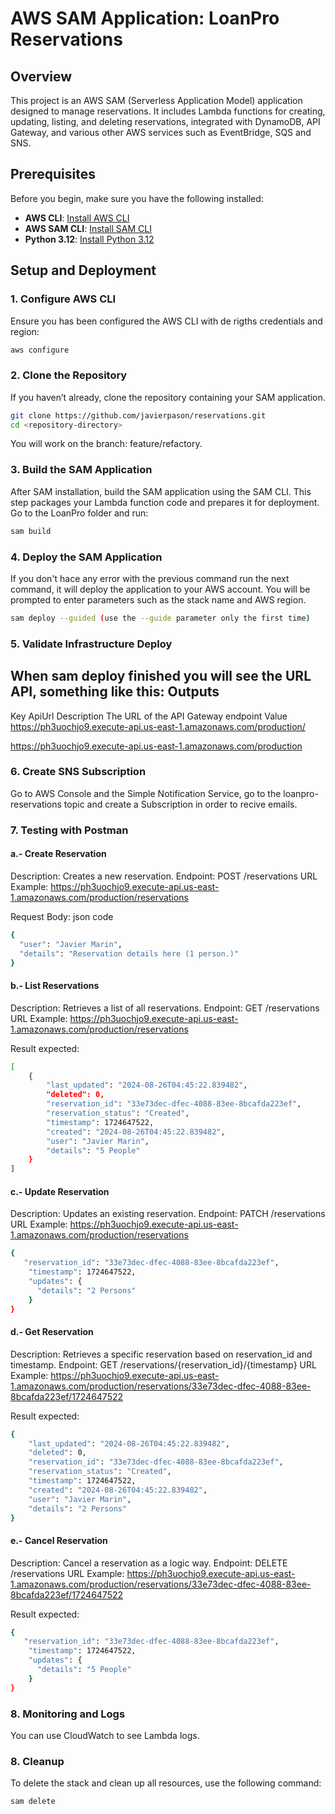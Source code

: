 # AWS SAM Application: LoanPro Reservations

## Overview

This project is an AWS SAM (Serverless Application Model) application designed to manage reservations. It includes Lambda functions for creating, updating, listing, and deleting reservations, integrated with DynamoDB, API Gateway, and various other AWS services such as EventBridge, SQS and SNS.

## Prerequisites

Before you begin, make sure you have the following installed:

- **AWS CLI**: [Install AWS CLI](https://docs.aws.amazon.com/cli/latest/userguide/install-cliv2.html)
- **AWS SAM CLI**: [Install SAM CLI](https://docs.aws.amazon.com/serverless/latest/dg/install-sam-cli.html)
- **Python 3.12**: [Install Python 3.12](https://www.python.org/downloads/release/python-3120/)

## Setup and Deployment

### 1. **Configure AWS CLI**

Ensure you has been configured the AWS CLI with de rigths credentials and region:

```bash
aws configure
```
### 2. **Clone the Repository**

If you haven’t already, clone the repository containing your SAM application.

```bash
git clone https://github.com/javierpason/reservations.git
cd <repository-directory>
```
You will work on the branch: feature/refactory.

### 3. **Build the SAM Application**

After SAM installation, build the SAM application using the SAM CLI. This step packages your Lambda function code and prepares it for deployment.
Go to the LoanPro folder and run:

```bash
sam build
```
### 4. **Deploy the SAM Application**
If you don't hace any error with the previous command run the next command, it will deploy the application to your AWS account. You will be prompted to enter parameters such as the stack name and AWS region.

```bash
sam deploy --guided (use the --guide parameter only the first time)
```

### 5. **Validate Infrastructure Deploy**
When sam deploy finished you will see the URL API, something like this:
Outputs
---------------------------------------------------------------------------------------------------------------------------------------------------------------------------------------
Key                 ApiUrl
Description         The URL of the API Gateway endpoint
Value               https://ph3uochjo9.execute-api.us-east-1.amazonaws.com/production/

https://ph3uochjo9.execute-api.us-east-1.amazonaws.com/production

### 6. **Create SNS Subscription**
Go to AWS Console and the Simple Notification Service, go to the loanpro-reservations topic and create a Subscription in order to recive emails.

### 7. **Testing with Postman**
#### a.- Create Reservation
Description: Creates a new reservation.
Endpoint: POST /reservations
URL Example: https://ph3uochjo9.execute-api.us-east-1.amazonaws.com/production/reservations

Request Body:
json code

```bash
{
  "user": "Javier Marin",
  "details": "Reservation details here (1 person.)"
}
```
#### b.- List Reservations
Description: Retrieves a list of all reservations.
Endpoint: GET /reservations
URL Example: https://ph3uochjo9.execute-api.us-east-1.amazonaws.com/production/reservations

Result expected:
```bash
[
    {
        "last_updated": "2024-08-26T04:45:22.839482",
        "deleted": 0,
        "reservation_id": "33e73dec-dfec-4088-83ee-8bcafda223ef",
        "reservation_status": "Created",
        "timestamp": 1724647522,
        "created": "2024-08-26T04:45:22.839482",
        "user": "Javier Marin",
        "details": "5 People"
    }
]
```

#### c.- Update Reservation
Description: Updates an existing reservation.
Endpoint: PATCH /reservations
URL Example: https://ph3uochjo9.execute-api.us-east-1.amazonaws.com/production/reservations

```bash
{
   "reservation_id": "33e73dec-dfec-4088-83ee-8bcafda223ef",
    "timestamp": 1724647522,
    "updates": {   
      "details": "2 Persons"
    }
}
```

#### d.- Get Reservation
Description: Retrieves a specific reservation based on reservation_id and timestamp.
Endpoint: GET /reservations/{reservation_id}/{timestamp}
URL Example: https://ph3uochjo9.execute-api.us-east-1.amazonaws.com/production/reservations/33e73dec-dfec-4088-83ee-8bcafda223ef/1724647522

Result expected:
```bash
{
    "last_updated": "2024-08-26T04:45:22.839482",
    "deleted": 0,
    "reservation_id": "33e73dec-dfec-4088-83ee-8bcafda223ef",
    "reservation_status": "Created",
    "timestamp": 1724647522,
    "created": "2024-08-26T04:45:22.839482",
    "user": "Javier Marin",
    "details": "2 Persons"
}
```

#### e.- Cancel Reservation
Description: Cancel a reservation as a logic way.
Endpoint: DELETE /reservations
URL Example: https://ph3uochjo9.execute-api.us-east-1.amazonaws.com/production/reservations/33e73dec-dfec-4088-83ee-8bcafda223ef/1724647522

Result expected:
```bash
{
   "reservation_id": "33e73dec-dfec-4088-83ee-8bcafda223ef",
    "timestamp": 1724647522,
    "updates": {   
      "details": "5 People"
    }
}
```

### 8. **Monitoring and Logs**
You can use CloudWatch to see Lambda logs.

### 8. **Cleanup**
To delete the stack and clean up all resources, use the following command:
```bash
sam delete
```
